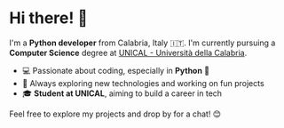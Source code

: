 # Hi there! 👋

I'm a **Python developer** from Calabria, Italy 🇮🇹. I'm currently pursuing a **Computer Science** degree at [UNICAL - Università della Calabria](https://www.unical.it/).

- 💻 Passionate about coding, especially in **Python** 🐍
- 🚀 Always exploring new technologies and working on fun projects
- 🎓 **Student at UNICAL**, aiming to build a career in tech

Feel free to explore my projects and drop by for a chat! 😊
